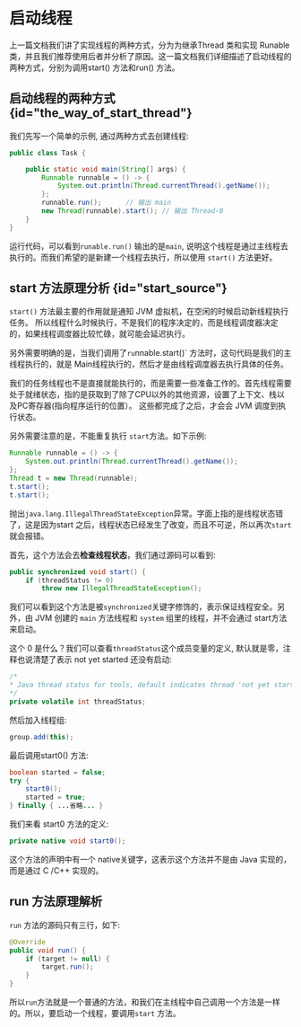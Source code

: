 # 启动线程

上一篇文档我们讲了实现线程的两种方式，分为为继承Thread 类和实现 Runable类，并且我们推荐使用后者并分析了原因。这一篇文档我们详细描述了启动线程的两种方式，分别为调用start() 方法和run() 方法。

## 启动线程的两种方式 {id="the_way_of_start_thread"}

我们先写一个简单的示例, 通过两种方式去创建线程:
```Java
public class Task {

    public static void main(String[] args) {
        Runnable runnable = () -> {
            System.out.println(Thread.currentThread().getName());
        };
        runnable.run();      // 输出 main
        new Thread(runnable).start(); // 输出 Thread-0
    }
}
```
运行代码，可以看到`runable.run()` 输出的是`main`, 说明这个线程是通过主线程去执行的。而我们希望的是新建一个线程去执行，所以使用 `start()` 方法更好。

## start 方法原理分析 {id="start_source"}

`start()` 方法最主要的作用就是通知 JVM 虚拟机，在空闲的时候启动新线程执行任务。 所以线程什么时候执行，不是我们的程序决定的，而是线程调度器决定的，如果线程调度器比较忙碌，就可能会延迟执行。

另外需要明确的是，当我们调用了`ru`nnable.start()` 方法时，这句代码是我们的主线程执行的，就是 Main线程执行的，然后才是由线程调度器去执行具体的任务。

我们的任务线程也不是直接就能执行的，而是需要一些准备工作的。首先线程需要处于就绪状态，指的是获取到了除了CPU以外的其他资源，设置了上下文、栈以及PC寄存器(指向程序运行的位置）。  这些都完成了之后，才会会 JVM 调度到执行状态。

另外需要注意的是，不能重复执行 `start`方法。如下示例:
```Java
Runnable runnable = () -> {
    System.out.println(Thread.currentThread().getName());
};
Thread t = new Thread(runnable);
t.start();
t.start(); 
```
抛出`java.lang.IllegalThreadStateException`异常。字面上指的是线程状态错了，这是因为start 之后，线程状态已经发生了改变，而且不可逆，所以再次`start`就会报错。

首先，这个方法会去**检查线程状态**，我们通过源码可以看到:
```Java
public synchronized void start() {
    if (threadStatus != 0)
        throw new IllegalThreadStateException();
```
我们可以看到这个方法是被`synchronized`关键字修饰的，表示保证线程安全。另外，由 JVM 创建的 `main` 方法线程和 `system` 组里的线程，并不会通过 start方法来启动。

这个 0 是什么？我们可以查看`threadStatus`这个成员变量的定义, 默认就是零，注释也说清楚了表示 not yet started 还没有启动:
```Java
/*
* Java thread status for tools, default indicates thread 'not yet started'
*/
private volatile int threadStatus;
```
然后加入线程组:
```Java
group.add(this);
```
最后调用start0() 方法:
```Java
boolean started = false;
try {
	start0();
	started = true;
} finally { ...省略... }
```
我们来看 start0 方法的定义:
```Java
private native void start0();
```
这个方法的声明中有一个 native关键字，这表示这个方法并不是由 Java 实现的，而是通过 C /C++ 实现的。

## run 方法原理解析

`run` 方法的源码只有三行，如下:
```Java
@Override
public void run() {
	if (target != null) {
		target.run();
	}
}
```
所以`run`方法就是一个普通的方法，和我们在主线程中自己调用一个方法是一样的。所以，要启动一个线程，要调用`start` 方法。